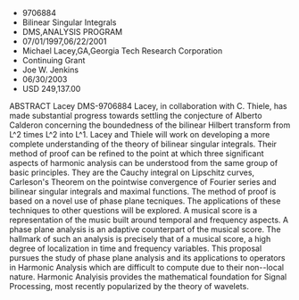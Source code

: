 
* 9706884
* Bilinear Singular Integrals
* DMS,ANALYSIS PROGRAM
* 07/01/1997,06/22/2001
* Michael Lacey,GA,Georgia Tech Research Corporation
* Continuing Grant
* Joe W. Jenkins
* 06/30/2003
* USD 249,137.00

ABSTRACT Lacey DMS-9706884 Lacey, in collaboration with C. Thiele, has made
substantial progress towards settling the conjecture of Alberto Calderon
concerning the boundedness of the bilinear Hilbert transform from L^2 times L^2
into L^1. Lacey and Thiele will work on developing a more complete understanding
of the theory of bilinear singular integrals. Their method of proof can be
refined to the point at which three significant aspects of harmonic analysis can
be understood from the same group of basic principles. They are the Cauchy
integral on Lipschitz curves, Carleson's Theorem on the pointwise convergence of
Fourier series and bilinear singular integrals and maximal functions. The method
of proof is based on a novel use of phase plane tecniques. The applications of
these techniques to other questions will be explored. A musical score is a
representation of the music built around temporal and frequency aspects. A phase
plane analysis is an adaptive counterpart of the musical score. The hallmark of
such an analysis is precisely that of a musical score, a high degree of
localization in time and frequency variables. This proposal pursues the study of
phase plane analysis and its applications to operators in Harmonic Analysis
which are difficult to compute due to their non--local nature. Harmonic
Analyisis provides the mathematical foundation for Signal Processing, most
recently popularized by the theory of wavelets.
